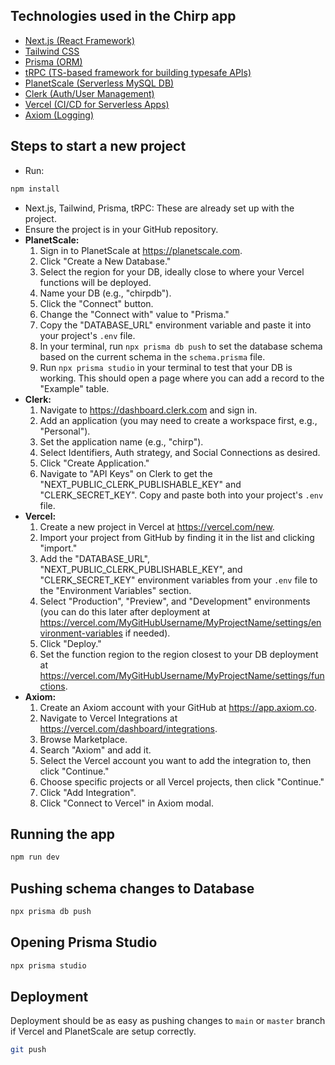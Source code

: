 ## Technologies used in the Chirp app
- [Next.js (React Framework)](https://nextjs.org)
- [Tailwind CSS](https://tailwindcss.com)
- [Prisma (ORM)](https://prisma.io)
- [tRPC (TS-based framework for building typesafe APIs)](https://trpc.io)
- [PlanetScale (Serverless MySQL DB)](https://planetscale.com)
- [Clerk (Auth/User Management)](https://clerk.com)
- [Vercel (CI/CD for Serverless Apps)](https://create.t3.gg/en/deployment/vercel)
- [Axiom (Logging)](https://app.axiom.co)

## Steps to start a new project
- Run: 
```sh
npm install
```
- Next.js, Tailwind, Prisma, tRPC: These are already set up with the project.
- Ensure the project is in your GitHub repository.
- **PlanetScale:**
    1. Sign in to PlanetScale at https://planetscale.com.
    2. Click "Create a New Database."
    3. Select the region for your DB, ideally close to where your Vercel functions will be deployed.
    4. Name your DB (e.g., "chirpdb").
    5. Click the "Connect" button.
    6. Change the "Connect with" value to "Prisma."
    7. Copy the "DATABASE_URL" environment variable and paste it into your project's `.env` file.
    8. In your terminal, run `npx prisma db push` to set the database schema based on the current schema in the `schema.prisma` file.
    9. Run `npx prisma studio` in your terminal to test that your DB is working. This should open a page where you can add a record to the "Example" table.
- **Clerk:**
    1. Navigate to https://dashboard.clerk.com and sign in.
    2. Add an application (you may need to create a workspace first, e.g., "Personal").
    3. Set the application name (e.g., "chirp").
    4. Select Identifiers, Auth strategy, and Social Connections as desired.
    5. Click "Create Application."
    6. Navigate to "API Keys" on Clerk to get the "NEXT_PUBLIC_CLERK_PUBLISHABLE_KEY" and "CLERK_SECRET_KEY". Copy and paste both into your project's `.env` file.
- **Vercel:**
    1. Create a new project in Vercel at https://vercel.com/new.
    2. Import your project from GitHub by finding it in the list and clicking "import."
    3. Add the "DATABASE_URL", "NEXT_PUBLIC_CLERK_PUBLISHABLE_KEY", and "CLERK_SECRET_KEY" environment variables from your `.env` file to the "Environment Variables" section.
    4. Select "Production", "Preview", and "Development" environments (you can do this later after deployment at https://vercel.com/MyGitHubUsername/MyProjectName/settings/environment-variables if needed).
    5. Click "Deploy."
    6. Set the function region to the region closest to your DB deployment at https://vercel.com/MyGitHubUsername/MyProjectName/settings/functions.
- **Axiom:**
    1. Create an Axiom account with your GitHub at https://app.axiom.co.
    2. Navigate to Vercel Integrations at https://vercel.com/dashboard/integrations.
    3. Browse Marketplace.
    4. Search "Axiom" and add it.
    5. Select the Vercel account you want to add the integration to, then click "Continue."
    6. Choose specific projects or all Vercel projects, then click "Continue."
    7. Click "Add Integration".
    8. Click "Connect to Vercel" in Axiom modal.

## Running the app 
```sh
npm run dev
```

## Pushing schema changes to Database
```sh
npx prisma db push
```

## Opening Prisma Studio
```sh
npx prisma studio
```

## Deployment
Deployment should be as easy as pushing changes to `main` or `master` branch if Vercel and PlanetScale are setup correctly.
```sh
git push
```